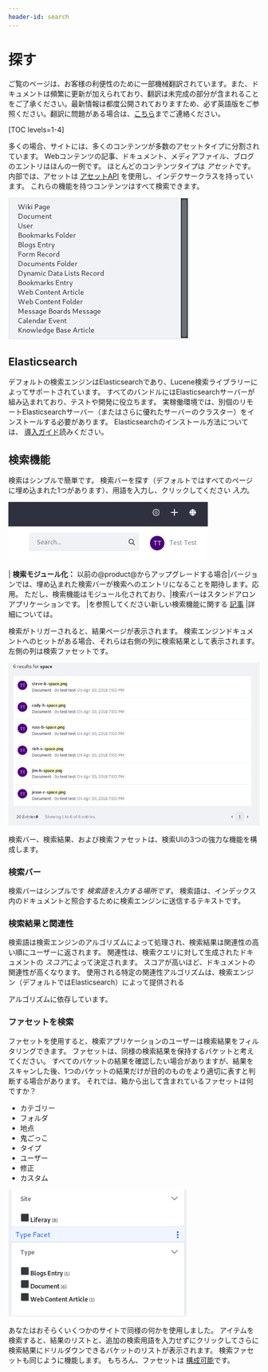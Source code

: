 ```yaml
---
header-id: search
---
```


# 探す

<p class="alert alert-info"><span class="wysiwyg-color-blue120">ご覧のページは、お客様の利便性のために一部機械翻訳されています。また、ドキュメントは頻繁に更新が加えられており、翻訳は未完成の部分が含まれることをご了承ください。最新情報は都度公開されておりますため、必ず英語版をご参照ください。翻訳に問題がある場合は、<a href="mailto:support-content-jp@liferay.com">こちら</a>までご連絡ください。</span></p>

[TOC levels=1-4]

多くの場合、サイトには、多くのコンテンツが多数のアセットタイプに分割されています。 Webコンテンツの記事、ドキュメント、メディアファイル、ブログのエントリはほんの一例です。 ほとんどのコンテンツタイプは *アセット*です。 内部では、アセットは [アセットAPI](/docs/7-1/tutorials/-/knowledge_base/t/asset-framework) を使用し、インデクサークラスを持っています。 これらの機能を持つコンテンツはすべて検索できます。

![図1：Type Facet構成には、検索可能なすぐに使用可能なアセットタイプが一覧表示されます。](../../images/search-assets.png)

## Elasticsearch

デフォルトの検索エンジンはElasticsearchであり、Lucene検索ライブラリーによってサポートされています。 すべてのバンドルにはElasticsearchサーバーが組み込まれており、テストや開発に役立ちます。 実稼働環境では、別個のリモートElasticsearchサーバー（またはさらに優れたサーバーのクラスター）をインストールする必要があります。 Elasticsearchのインストール方法については、 [導入ガイド](/docs/7-1/deploy/-/knowledge_base/d/installing-elasticsearch)読みください。

## 検索機能

検索はシンプルで簡単です。 検索バーを探す（デフォルトではすべてのページに埋め込まれた1つがあります）、用語を入力し、クリックしてください *入力*。

![図2：デフォルトでは、すべてのページに検索バーが埋め込まれています。](../../images/search-bar.png)

| **検索モジュール化：** 以前の@product@からアップグレードする場合|バージョンでは、埋め込まれた検索バーが検索へのエントリになることを期待します。応用。 ただし、検索機能はモジュール化されており、|検索バーはスタンドアロンアプリケーションです。 |を参照してください新しい検索機能に関する [記事](/docs/7-1/user/-/knowledge_base/u/whats-new-with-search) |詳細については。

検索がトリガーされると、結果ページが表示されます。 検索エンジンドキュメントへのヒットがある場合、それらは右側の列に検索結果として表示されます。 左側の列は検索ファセットです。

![図3：検索結果ポートレットに結果が表示されます。](../../images/search-results.png)

検索バー、検索結果、および検索ファセットは、検索UIの3つの強力な機能を構成します。

### 検索バー

検索バーはシンプルです *検索語を入力する場所です*。 検索語は、インデックス内のドキュメントと照合するために検索エンジンに送信するテキストです。

### 検索結果と関連性

検索語は検索エンジンのアルゴリズムによって処理され、検索結果は関連性の高い順にユーザーに返されます。 関連性は、検索クエリに対して生成されたドキュメントの *スコア*によって決定されます。 スコアが高いほど、ドキュメントの関連性が高くなります。 使用される特定の関連性アルゴリズムは、検索エンジン（デフォルトではElasticsearch）</a>によって提供される

アルゴリズムに依存しています。</p> 



### ファセットを検索

ファセットを使用すると、検索アプリケーションのユーザーは検索結果をフィルタリングできます。 ファセットは、同様の検索結果を保持するバケットと考えてください。 すべてのバケットの結果を確認したい場合がありますが、結果をスキャンした後、1つのバケットの結果だけが目的のものをより適切に表すと判断する場合があります。 それでは、箱から出して含まれているファセットは何ですか？

  - カテゴリー
  - フォルダ
  - 地点
  - 鬼ごっこ
  - タイプ
  - ユーザー
  - 修正
  - カスタム

![図4：* Site *および* Type *は、遭遇する2つのファセットセットです。 入力した検索語を含む結果にドリルダウンできます。](../../images/search-faceted-search.png)

あなたはおそらくいくつかのサイトで同様の何かを使用しました。 アイテムを検索すると、結果のリストと、追加の検索用語を入力せずにクリックしてさらに検索結果にドリルダウンできるバケットのリストが表示されます。 検索ファセットも同じように機能します。 もちろん、ファセットは [構成可能](/docs/7-1/user/-/knowledge_base/u/facets)です。

